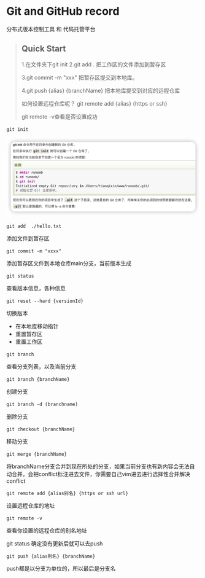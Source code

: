 # Git and GitHub record

分布式版本控制工具 和 代码托管平台



> ## Quick Start
>
> 1.在文件夹下git init
> 2.git add . 
> 把工作区的文件添加到暂存区
>
> 3.git commit -m "xxx"
> 把暂存区提交到本地库。
>
> 4.git push {alias} {branchName}
> 把本地库提交到对应的远程仓库
>
>
> 如何设置远程仓库呢？
> git remote add {alias} {https or ssh}
>
> git remote -v查看是否设置成功





`git init`

![image-20230110224853544](./img/image-20230110224853544.png)

 

`git add  ./hello.txt`

添加文件到暂存区



`git commit -m "xxxx"`

添加暂存区文件到本地仓库main分支，当前版本生成



`git status`

查看版本信息，各种信息



`git reset --hard {versionId}`

切换版本

- 在本地库移动指针
- 重置暂存区
- 重置工作区



`git branch`

查看分支列表，以及当前分支



`git branch {branchName}`

创建分支



`git branch -d (branchname)`

删除分支	



`git checkout {branchName}`

移动分支



`git merge {branchName}`

将branchName分支合并到现在所处的分支，如果当前分支也有新内容会无法自动合并，会把conflict标注进去文件，你需要自己vim进去进行选择性合并解决conflict







`git remote add {alias别名} {https or ssh url}`

设置远程仓库的地址



`git remote -v`

查看你设置的远程仓库的别名地址



git status 确定没有更新后就可以去push



`git push {alias别名} {branchName}`

push都是以分支为单位的，所以最后是分支名
